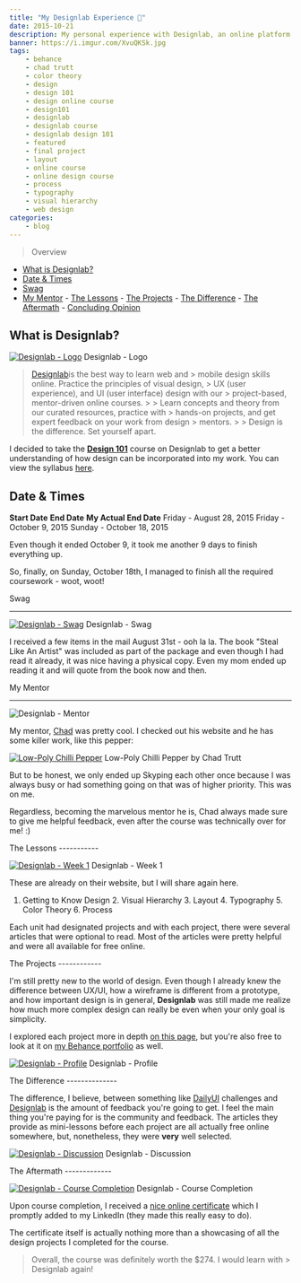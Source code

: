 ```yaml
---
title: "My Designlab Experience 🎨"
date: 2015-10-21
description: My personal experience with Designlab, an online platform for learning web and mobile design skills.
banner: https://i.imgur.com/XvuQKSk.jpg
tags:
    - behance
    - chad trutt
    - color theory
    - design
    - design 101
    - design online course
    - design101
    - designlab
    - designlab course
    - designlab design 101
    - featured
    - final project
    - layout
    - online course
    - online design course
    - process
    - typography
    - visual hierarchy
    - web design
categories:
    - blog
---
```


> Overview

* [What is Designlab?](#section-what)
* [Date & Times](#section-date)
* [Swag](#section-swag)
* [My Mentor](#section-mentor) - [The Lessons](#section-lessons) - [The Projects](#section-projects) - [The Difference](#section-difference) - [The Aftermath](#section-aftermath) - [Concluding Opinion](#section-conclusion)

## What is Designlab?

[![Designlab - Logo](//fvcproductions.files.wordpress.com/2015/10/designlab-logo.png)](//fvcproductions.files.wordpress.com/2015/10/designlab-logo.png) Designlab - Logo

> [Designlab](//trydesignlab.com)is the best way to learn web and > mobile design skills online. Practice the principles of visual design, > UX (user experience), and UI (user interface) design with our > project-based, mentor-driven online courses. > > Learn concepts and theory from our curated resources, practice with > hands-on projects, and get expert feedback on your work from design > mentors. > > Design is the difference. Set yourself apart.

I decided to take the **[Design 101](//trydesignlab.com/web-design-course/)** course on Designlab to get a better understanding of how design can be incorporated into my work. You can view the syllabus [here](//storage.trydesignlab.com/syllabus/design-101.pdf).

## Date & Times

**Start Date** **End Date** **My Actual End Date** Friday - August 28, 2015 Friday - October 9, 2015 Sunday - October 18, 2015

Even though it ended October 9, it took me another 9 days to finish everything up.

So, finally, on Sunday, October 18th, I managed to finish all the required coursework - woot, woot!

Swag

---

[![Designlab - Swag](//fvcproductions.files.wordpress.com/2015/10/designlab-swag.jpg)](//fvcproductions.com/?attachment_id=3107) Designlab - Swag

I received a few items in the mail August 31st - ooh la la. The book "Steal Like An Artist" was included as part of the package and even though I had read it already, it was nice having a physical copy. Even my mom ended up reading it and will quote from the book now and then.

My Mentor

---

![Designlab - Mentor](//fvcproductions.files.wordpress.com/2015/10/designlab-mentor.png)

My mentor, [Chad](//chadtrutt.com/ "Chad Trutt") was pretty cool. I checked out his website and he has some killer work, like this pepper:

[![Low-Poly Chilli Pepper](//m2.behance.net/rendition/pm/17019797/disp/d7e391ee6a819bdc0bdb3cf9eb6bed0c.jpg)](//m2.behance.net/rendition/pm/17019797/disp/d7e391ee6a819bdc0bdb3cf9eb6bed0c.jpg) Low-Poly Chilli Pepper by Chad Trutt

But to be honest, we only ended up Skyping each other once because I was always busy or had something going on that was of higher priority. This was on me.

Regardless, becoming the marvelous mentor he is, Chad always made sure to give me helpful feedback, even after the course was technically over for me! :)

The Lessons -----------

[![Designlab - Week 1](//fvcproductions.files.wordpress.com/2015/10/designlab-week1.png)](//fvcproductions.com/blog/2015/10/21/my-designlab-experience/designlab-week1/) Designlab - Week 1

These are already on their website, but I will share again here.

1. Getting to Know Design 2. Visual Hierarchy 3. Layout 4. Typography 5. Color Theory 6. Process

Each unit had designated projects and with each project, there were several articles that were optional to read. Most of the articles were pretty helpful and were all available for free online.

The Projects ------------

I'm still pretty new to the world of design. Even though I already knew the difference between UX/UI, how a wireframe is different from a prototype, and how important design is in general, **Designlab** was still made me realize how much more complex design can really be even when your only goal is simplicity.

I explored each project more in depth [on this page](//fvcproductions.com/portfolio/designlab-submissions/), but you're also free to look at it on [my Behance portfolio](//www.behance.net/gallery/29117121/My-Designlab-Experience) as well.

[![Designlab - Profile](//fvcproductions.files.wordpress.com/2015/10/designlab-profile.png)](//fvcproductions.com/blog/2015/10/21/my-designlab-experience/designlab-profile-2/) Designlab - Profile

The Difference --------------

The difference, I believe, between something like [DailyUI](//chadtrutt.com/ "Chad Trutt") challenges and [Designlab](//trydesignlab.com "Designlab") is the amount of feedback you're going to get. I feel the main thing you're paying for is the community and feedback. The articles they provide as mini-lessons before each project are all actually free online somewhere, but, nonetheless, they were **very** well selected.

[![Designlab - Discussion](//fvcproductions.files.wordpress.com/2015/10/designlab-discussion.png)](//fvcproductions.com/blog/2015/10/21/my-designlab-experience/designlab-discussion-2/) Designlab - Discussion

The Aftermath -------------

[![Designlab - Course Completion](//fvcproductions.files.wordpress.com/2015/10/designlab-course-summary.png)](//fvcproductions.com/blog/2015/10/21/my-designlab-experience/designlab-course-summary/) Designlab - Course Completion

Upon course completion, I received a [nice online certificate](//trydesignlab.com/certificates/design-101/fvcproductions/) which I promptly added to my LinkedIn (they made this really easy to do).

The certificate itself is actually nothing more than a showcasing of all the design projects I completed for the course.

> Overall, the course was definitely worth the \$274. I would learn with > Designlab again!
